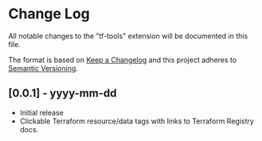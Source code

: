 # Change Log

All notable changes to the "tf-tools" extension will be documented in this file.

The format is based on [Keep a Changelog](http://keepachangelog.com/) and this project adheres to [Semantic Versioning](https://semver.org/).

## [0.0.1] - yyyy-mm-dd

- Initial release
- Clickable Terraform resource/data tags with links to Terraform Registry docs.